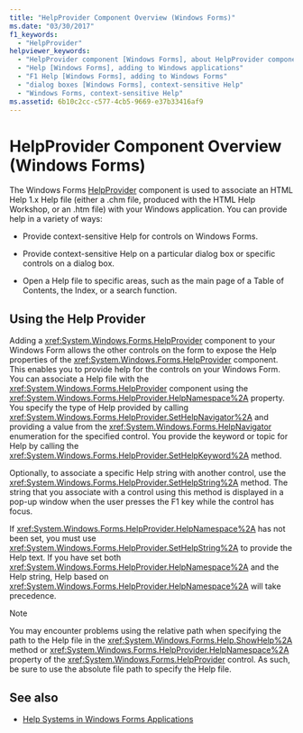 ```yaml
---
title: "HelpProvider Component Overview (Windows Forms)"
ms.date: "03/30/2017"
f1_keywords: 
  - "HelpProvider"
helpviewer_keywords: 
  - "HelpProvider component [Windows Forms], about HelpProvider component"
  - "Help [Windows Forms], adding to Windows applications"
  - "F1 Help [Windows Forms], adding to Windows Forms"
  - "dialog boxes [Windows Forms], context-sensitive Help"
  - "Windows Forms, context-sensitive Help"
ms.assetid: 6b10c2cc-c577-4cb5-9669-e37b33416af9
---
```

# HelpProvider Component Overview (Windows Forms)
The Windows Forms [HelpProvider](helpprovider-component-windows-forms.md) component is used to associate an HTML Help 1.x Help file (either a .chm file, produced with the HTML Help Workshop, or an .htm file) with your Windows application. You can provide help in a variety of ways:  
  
- Provide context-sensitive Help for controls on Windows Forms.  
  
- Provide context-sensitive Help on a particular dialog box or specific controls on a dialog box.  
  
- Open a Help file to specific areas, such as the main page of a Table of Contents, the Index, or a search function.  
  
## Using the Help Provider  
 Adding a <xref:System.Windows.Forms.HelpProvider> component to your Windows Form allows the other controls on the form to expose the Help properties of the <xref:System.Windows.Forms.HelpProvider> component. This enables you to provide help for the controls on your Windows Form. You can associate a Help file with the <xref:System.Windows.Forms.HelpProvider> component using the <xref:System.Windows.Forms.HelpProvider.HelpNamespace%2A> property. You specify the type of Help provided by calling <xref:System.Windows.Forms.HelpProvider.SetHelpNavigator%2A> and providing a value from the <xref:System.Windows.Forms.HelpNavigator> enumeration for the specified control. You provide the keyword or topic for Help by calling the <xref:System.Windows.Forms.HelpProvider.SetHelpKeyword%2A> method.  
  
 Optionally, to associate a specific Help string with another control, use the <xref:System.Windows.Forms.HelpProvider.SetHelpString%2A> method. The string that you associate with a control using this method is displayed in a pop-up window when the user presses the F1 key while the control has focus.  
  
 If <xref:System.Windows.Forms.HelpProvider.HelpNamespace%2A> has not been set, you must use <xref:System.Windows.Forms.HelpProvider.SetHelpString%2A> to provide the Help text. If you have set both <xref:System.Windows.Forms.HelpProvider.HelpNamespace%2A> and the Help string, Help based on <xref:System.Windows.Forms.HelpProvider.HelpNamespace%2A> will take precedence.  
  
> [!NOTE]
>  You may encounter problems using the relative path when specifying the path to the Help file in the <xref:System.Windows.Forms.Help.ShowHelp%2A> method or <xref:System.Windows.Forms.HelpProvider.HelpNamespace%2A> property of the <xref:System.Windows.Forms.HelpProvider> control. As such, be sure to use the absolute file path to specify the Help file.  
  
## See also

- [Help Systems in Windows Forms Applications](../advanced/help-systems-in-windows-forms-applications.md)
